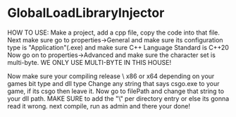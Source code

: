 # GlobalLoadLibraryInjector

HOW TO USE:
Make a project, add a cpp file, copy the code into that file.
Next make sure go to properties->General and make sure its configuration type is "Application"(.exe) and make sure C++ Language Standard is C++20
Now go on to properties->Advanced and make sure the character set is multi-byte. WE ONLY USE MULTI-BYTE IN THIS HOUSE!

Now make sure your compiling release \ x86 or x64 depending on your games bit type and dll type
Change any string that says csgo.exe to your game, if its csgo then leave it.
Now go to filePath and change that string to your dll path. MAKE SURE to add the "\\" per directory entry or else its gonna read it wrong.
next compile, run as admin and there your done!
